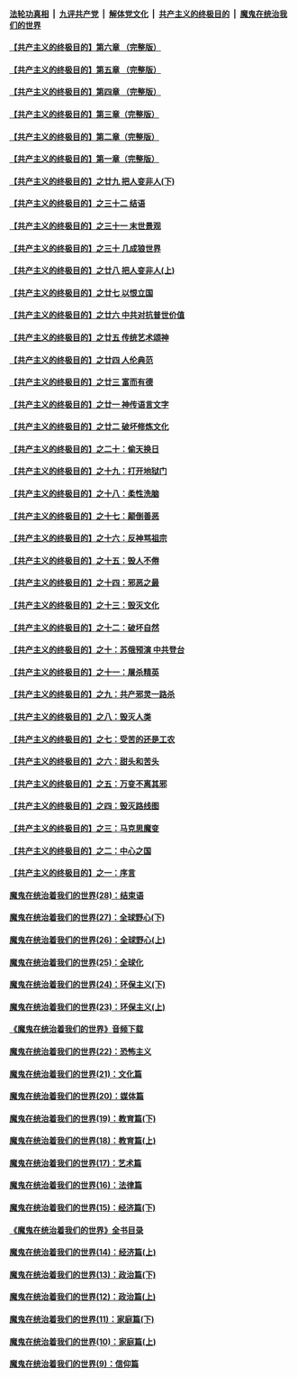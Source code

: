 

####  [法轮功真相](../../../../basic/blob/master/README.md?t=06300731) &nbsp;|&nbsp; [九评共产党](../../../../9ping.md/blob/master/README.md?t=06300731) &nbsp;|&nbsp; [解体党文化](../../../../jtdwh.md/blob/master/README.md?t=06300731)  &nbsp;|&nbsp; [共产主义的终极目的](../../../../gczydzjmd.md/blob/master/README.md?t=06300731) &nbsp;|&nbsp; [魔鬼在统治我们的世界](../../../../mgztzwmdsj.md/blob/master/README.md?t=06300731) 

#### [【共产主义的终极目的】第六章 （完整版）](../pages/nsc422/n11428913.md?t=06300731) 

#### [【共产主义的终极目的】第五章 （完整版）](../pages/nsc422/n11428912.md?t=06300731) 

#### [【共产主义的终极目的】第四章 （完整版）](../pages/nsc422/n11428907.md?t=06300731) 

#### [【共产主义的终极目的】第三章（完整版）](../pages/nsc422/n11428848.md?t=06300731) 

#### [【共产主义的终极目的】第二章（完整版）](../pages/nsc422/n11428831.md?t=06300731) 

#### [【共产主义的终极目的】第一章（完整版）](../pages/nsc422/n11417651.md?t=06300731) 

#### [【共产主义的终极目的】之廿九 把人变非人(下)](../pages/nsc422/n11344140.md?t=06300731) 

#### [【共产主义的终极目的】之三十二 结语](../pages/nsc422/n11360535.md?t=06300731) 

#### [【共产主义的终极目的】之三十一 末世景观](../pages/nsc422/n11351129.md?t=06300731) 

#### [【共产主义的终极目的】之三十 几成狼世界](../pages/nsc422/n11348280.md?t=06300731) 

#### [【共产主义的终极目的】之廿八 把人变非人(上)](../pages/nsc422/n11340492.md?t=06300731) 

#### [【共产主义的终极目的】之廿七 以恨立国](../pages/nsc422/n11336944.md?t=06300731) 

#### [【共产主义的终极目的】之廿六 中共对抗普世价值](../pages/nsc422/n11324785.md?t=06300731) 

#### [【共产主义的终极目的】之廿五 传统艺术颂神](../pages/nsc422/n11296396.md?t=06300731) 

#### [【共产主义的终极目的】之廿四 人伦典范](../pages/nsc422/n11296397.md?t=06300731) 

#### [【共产主义的终极目的】之廿三 富而有德](../pages/nsc422/n11283598.md?t=06300731) 

#### [【共产主义的终极目的】之廿一 神传语言文字](../pages/nsc422/n11263265.md?t=06300731) 

#### [【共产主义的终极目的】之廿二 破坏修炼文化](../pages/nsc422/n11245728.md?t=06300731) 

#### [【共产主义的终极目的】之二十：偷天换日](../pages/nsc422/n11238846.md?t=06300731) 

#### [【共产主义的终极目的】之十九：打开地狱门](../pages/nsc422/n11206376.md?t=06300731) 

#### [【共产主义的终极目的】之十八：柔性洗脑](../pages/nsc422/n11199994.md?t=06300731) 

#### [【共产主义的终极目的】之十七：颠倒善恶](../pages/nsc422/n11179782.md?t=06300731) 

#### [【共产主义的终极目的】之十六：反神骂祖宗](../pages/nsc422/n11166798.md?t=06300731) 

#### [【共产主义的终极目的】之十五：毁人不倦](../pages/nsc422/n11166792.md?t=06300731) 

#### [【共产主义的终极目的】之十四：邪恶之最](../pages/nsc422/n11150249.md?t=06300731) 

#### [【共产主义的终极目的】之十三：毁灭文化](../pages/nsc422/n11135227.md?t=06300731) 

#### [【共产主义的终极目的】之十二：破坏自然](../pages/nsc422/n11135214.md?t=06300731) 

#### [【共产主义的终极目的】之十：苏俄预演 中共登台](../pages/nsc422/n11118424.md?t=06300731) 

#### [【共产主义的终极目的】之十一：屠杀精英](../pages/nsc422/n11118442.md?t=06300731) 

#### [【共产主义的终极目的】之九：共产邪灵一路杀](../pages/nsc422/n11114139.md?t=06300731) 

#### [【共产主义的终极目的】之八：毁灭人类](../pages/nsc422/n11108503.md?t=06300731) 

#### [【共产主义的终极目的】之七：受苦的还是工农](../pages/nsc422/n11101809.md?t=06300731) 

#### [【共产主义的终极目的】之六：甜头和苦头](../pages/nsc422/n11096971.md?t=06300731) 

#### [【共产主义的终极目的】之五：万变不离其邪](../pages/nsc422/n11091285.md?t=06300731) 

#### [【共产主义的终极目的】之四：毁灭路线图](../pages/nsc422/n11086284.md?t=06300731) 

#### [【共产主义的终极目的】之三：马克思魔变](../pages/nsc422/n11061941.md?t=06300731) 

#### [【共产主义的终极目的】之二：中心之国](../pages/nsc422/n11047728.md?t=06300731) 

#### [【共产主义的终极目的】之一：序言](../pages/nsc422/n11086077.md?t=06300731) 

#### [魔鬼在统治着我们的世界(28)：结束语](../pages/nsc422/n10936246.md?t=06300731) 

#### [魔鬼在统治着我们的世界(27)：全球野心(下)](../pages/nsc422/n10928319.md?t=06300731) 

#### [魔鬼在统治着我们的世界(26)：全球野心(上)](../pages/nsc422/n10900318.md?t=06300731) 

#### [魔鬼在统治着我们的世界(25)：全球化](../pages/nsc422/n10788205.md?t=06300731) 

#### [魔鬼在统治着我们的世界(24)：环保主义(下)](../pages/nsc422/n10695307.md?t=06300731) 

#### [魔鬼在统治着我们的世界(23)：环保主义(上)](../pages/nsc422/n10688613.md?t=06300731) 

#### [《魔鬼在统治着我们的世界》音频下载](../pages/nsc422/n10635553.md?t=06300731) 

#### [魔鬼在统治着我们的世界(22)：恐怖主义](../pages/nsc422/n10614727.md?t=06300731) 

#### [魔鬼在统治着我们的世界(21)：文化篇](../pages/nsc422/n10597706.md?t=06300731) 

#### [魔鬼在统治着我们的世界(20)：媒体篇](../pages/nsc422/n10586579.md?t=06300731) 

#### [魔鬼在统治着我们的世界(19)：教育篇(下)](../pages/nsc422/n10564808.md?t=06300731) 

#### [魔鬼在统治着我们的世界(18)：教育篇(上)](../pages/nsc422/n10526970.md?t=06300731) 

#### [魔鬼在统治着我们的世界(17)：艺术篇](../pages/nsc422/n10499093.md?t=06300731) 

#### [魔鬼在统治着我们的世界(16)：法律篇](../pages/nsc422/n10485969.md?t=06300731) 

#### [魔鬼在统治着我们的世界(15)：经济篇(下)](../pages/nsc422/n10469975.md?t=06300731) 

#### [《魔鬼在统治着我们的世界》全书目录](../pages/nsc422/n10464261.md?t=06300731) 

#### [魔鬼在统治着我们的世界(14)：经济篇(上)](../pages/nsc422/n10457370.md?t=06300731) 

#### [魔鬼在统治着我们的世界(13)：政治篇(下)](../pages/nsc422/n10448270.md?t=06300731) 

#### [魔鬼在统治着我们的世界(12)：政治篇(上)](../pages/nsc422/n10444576.md?t=06300731) 

#### [魔鬼在统治着我们的世界(11)：家庭篇(下)](../pages/nsc422/n10440961.md?t=06300731) 

#### [魔鬼在统治着我们的世界(10)：家庭篇(上)](../pages/nsc422/n10435448.md?t=06300731) 

#### [魔鬼在统治着我们的世界(9)：信仰篇](../pages/nsc422/n10432159.md?t=06300731) 


